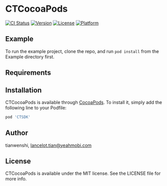 # CTCocoaPods

[![CI Status](http://img.shields.io/travis/tianwenshi/CTCocoaPods.svg?style=flat)](https://travis-ci.org/tianwenshi/CTCocoaPods)
[![Version](https://img.shields.io/cocoapods/v/CTCocoaPods.svg?style=flat)](http://cocoapods.org/pods/CTCocoaPods)
[![License](https://img.shields.io/cocoapods/l/CTCocoaPods.svg?style=flat)](http://cocoapods.org/pods/CTCocoaPods)
[![Platform](https://img.shields.io/cocoapods/p/CTCocoaPods.svg?style=flat)](http://cocoapods.org/pods/CTCocoaPods)

## Example

To run the example project, clone the repo, and run `pod install` from the Example directory first.

## Requirements

## Installation

CTCocoaPods is available through [CocoaPods](http://cocoapods.org). To install
it, simply add the following line to your Podfile:

```ruby
pod 'CTSDK'
```

## Author

tianwenshi, lancelot.tian@yeahmobi.com

## License

CTCocoaPods is available under the MIT license. See the LICENSE file for more info.
